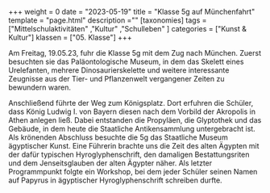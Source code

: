 +++
weight = 0
date = "2023-05-19"
title = "Klasse 5g auf Münchenfahrt"
template = "page.html"
description =""
[taxonomies]
tags = ["Mittelschulaktivitäten" ,"Kultur" ,"Schulleben" ]
categories = ["Kunst & Kultur"]
klassen = ["05. Klasse"]
+++


Am Freitag, 19.05.23, fuhr die Klasse 5g mit dem Zug nach München. Zuerst
besuchten sie das Paläontologische Museum, in dem das Skelett eines Urelefanten,
mehrere Dinosaurierskelette und weitere interessante Zeugnisse aus der Tier- und
Pflanzenwelt vergangener Zeiten zu bewundern waren.

<!-- more -->

Anschließend führte der Weg zum Königsplatz. Dort erfuhren die Schüler, dass König
Ludwig I. von Bayern diesen nach dem Vorbild der Akropolis in Athen anlegen ließ.
Dabei entstanden die Propyläen, die Glyptothek und das Gebäude, in dem heute die
Staatliche Antikensammlung untergebracht ist.
Als krönenden Abschluss besuchte die 5g das Staatliche Museum ägyptischer Kunst.
Eine Führerin brachte uns die Zeit des alten Ägypten mit der dafür typischen
Hyroglyphenschrift, den damaligen Bestattungsriten und dem Jenseitsglauben der
alten Ägypter näher. Als letzter Programmpunkt folgte ein Workshop, bei dem jeder
Schüler seinen Namen auf Papyrus in ägyptischer Hyroglyphenschrift schreiben
durfte.
